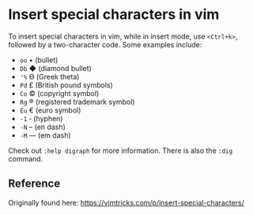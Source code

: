# Insert special characters in vim

To insert special characters in vim, while in insert mode, use `<Ctrl+k>`,
followed by a two-character code. Some examples include:

- `oo` • (bullet)
- `Db` ◆ (diamond bullet)
- `'%` ϴ (Greek theta)
- `Pd` £ (British pound symbols)
- `Co` © (copyright symbol)
- `Rg` ® (registered trademark symbol)
- `Eu` € (euro symbol)
- `-1` ‐ (hyphen)
- `-N` – (en dash)
- `-M` — (em dash)

Check out `:help digraph` for more information. There is also the `:dig`
command.

## Reference

Originally found here: https://vimtricks.com/p/insert-special-characters/
